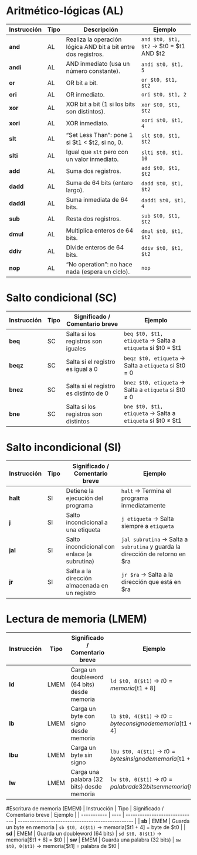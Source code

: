 # Aritmético-lógicas (AL)
| Instrucción | Tipo | Descripción                                                    | Ejemplo                                 |
| ----------- | ---- | -------------------------------------------------------------- | --------------------------------------- |
| **and**     | AL   | Realiza la operación lógica AND bit a bit entre dos registros. | `and $t0, $t1, $t2` → $t0 = $t1 AND $t2 |
| **andi**    | AL   | AND inmediato (usa un número constante).                       | `andi $t0, $t1, 5`                      |
| **or**      | AL   | OR bit a bit.                                                  | `or $t0, $t1, $t2`                      |
| **ori**     | AL   | OR inmediato.                                                  | `ori $t0, $t1, 2`                       |
| **xor**     | AL   | XOR bit a bit (1 si los bits son distintos).                   | `xor $t0, $t1, $t2`                     |
| **xori**    | AL   | XOR inmediato.                                                 | `xori $t0, $t1, 4`                      |
| **slt**     | AL   | “Set Less Than”: pone 1 si $t1 < $t2, si no, 0.                | `slt $t0, $t1, $t2`                     |
| **slti**    | AL   | Igual que `slt` pero con un valor inmediato.                   | `slti $t0, $t1, 10`                     |
| **add**     | AL   | Suma dos registros.                                            | `add $t0, $t1, $t2`                     |
| **dadd**    | AL   | Suma de 64 bits (entero largo).                                | `dadd $t0, $t1, $t2`                    |
| **daddi**   | AL   | Suma inmediata de 64 bits.                                     | `daddi $t0, $t1, 4`                     |
| **sub**     | AL   | Resta dos registros.                                           | `sub $t0, $t1, $t2`                     |
| **dmul**    | AL   | Multiplica enteros de 64 bits.                                 | `dmul $t0, $t1, $t2`                    |
| **ddiv**    | AL   | Divide enteros de 64 bits.                                     | `ddiv $t0, $t1, $t2`                    |
| **nop**     | AL   | “No operation”: no hace nada (espera un ciclo).                | `nop`                                   |

# Salto condicional (SC)
| Instrucción | Tipo | Significado / Comentario breve        | Ejemplo                                                    |
| ----------- | ---- | ------------------------------------- | ---------------------------------------------------------- |
| **beq**     | SC   | Salta si los registros son iguales    | `beq $t0, $t1, etiqueta` → Salta a `etiqueta` si $t0 = $t1 |
| **beqz**    | SC   | Salta si el registro es igual a 0     | `beqz $t0, etiqueta` → Salta a `etiqueta` si $t0 = 0       |
| **bnez**    | SC   | Salta si el registro es distinto de 0 | `bnez $t0, etiqueta` → Salta a `etiqueta` si $t0 ≠ 0       |
| **bne**     | SC   | Salta si los registros son distintos  | `bne $t0, $t1, etiqueta` → Salta a `etiqueta` si $t0 ≠ $t1 |

# Salto incondicional (SI)
| Instrucción | Tipo | Significado / Comentario breve                 | Ejemplo                                                                       |
| ----------- | ---- | ---------------------------------------------- | ----------------------------------------------------------------------------- |
| **halt**    | SI   | Detiene la ejecución del programa              | `halt` → Termina el programa inmediatamente                                   |
| **j**       | SI   | Salto incondicional a una etiqueta             | `j etiqueta` → Salta siempre a `etiqueta`                                     |
| **jal**     | SI   | Salto incondicional con enlace (a subrutina)   | `jal subrutina` → Salta a `subrutina` y guarda la dirección de retorno en $ra |
| **jr**      | SI   | Salta a la dirección almacenada en un registro | `jr $ra` → Salta a la dirección que está en $ra                               |

# Lectura de memoria (LMEM)
| Instrucción | Tipo | Significado / Comentario breve              | Ejemplo                                                      |
| ----------- | ---- | ------------------------------------------- | ------------------------------------------------------------ |
| **ld**      | LMEM | Carga un doubleword (64 bits) desde memoria | `ld $t0, 8($t1)` → $t0 = memoria[$t1 + 8]                    |
| **lb**      | LMEM | Carga un byte con signo desde memoria       | `lb $t0, 4($t1)` → $t0 = byte con signo de memoria[$t1 + 4]  |
| **lbu**     | LMEM | Carga un byte sin signo                     | `lbu $t0, 4($t1)` → $t0 = byte sin signo de memoria[$t1 + 4] |
| **lw**      | LMEM | Carga una palabra (32 bits) desde memoria   | `lw $t0, 0($t1)` → $t0 = palabra de 32 bits en memoria[$t1]  |

#Escritura de memoria (EMEM)
| Instrucción | Tipo | Significado / Comentario breve | Ejemplo                                           |
| ----------- | ---- | ------------------------------ | ------------------------------------------------- |
| **sb**      | EMEM | Guarda un byte en memoria      | `sb $t0, 4($t1)` → memoria[$t1 + 4] = byte de $t0 |
| **sd**      | EMEM | Guarda un doubleword (64 bits) | `sd $t0, 8($t1)` → memoria[$t1 + 8] = $t0         |
| **sw**      | EMEM | Guarda una palabra (32 bits)   | `sw $t0, 0($t1)` → memoria[$t1] = palabra de $t0  |
